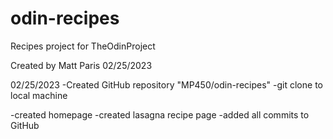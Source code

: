 # odin-recipes
Recipes project for TheOdinProject

Created by Matt Paris
02/25/2023

02/25/2023
-Created GitHub repository "MP450/odin-recipes"
-git clone to local machine

-created homepage
-created lasagna recipe page
-added all commits to GitHub
